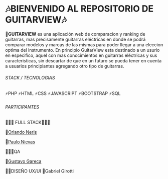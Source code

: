 # 🎶BIENVENIDO AL REPOSITORIO DE GUITARVIEW🎶

🎸**GUITARVIEW** es una aplicación web de comparacion y ranking de guitarras, mas precisamente guitarras eléctricas en donde se podrá comparar modelos y marcas de las mismas para poder llegar a una eleccion optima del instrumento.
En principio GuitarView esta destinado a un usurio en especifico, aquel con mas conocimientos en guitarras eléctricas y sus caracteristicas, sin descartar de que en un futuro se pueda tener en cuenta a usuarios principiantes agregando otro tipo de guitarras.

###### STACK / TECNOLOGIAS
⚡PHP
⚡HTML
⚡CSS
⚡JAVASCRIPT
⚡BOOTSTRAP
⚡SQL

###### PARTICIPANTES
👨🏻‍💻 FULL STACK👨🏻‍💻

🤖[Orlando Neris](https://github.com/OlandoNeris "Orlando Neris")

🤖[Paulo Nievas](https://github.com/F4cku23 "Paulo Nievas")

👨🏻‍💻QA

👾[Gustavo Gareca](https://github.com/GustavoGareca "Gustavo Gareca")

🧑‍🎨DISEÑO UX/UI
🎨Gabriel Girotti
